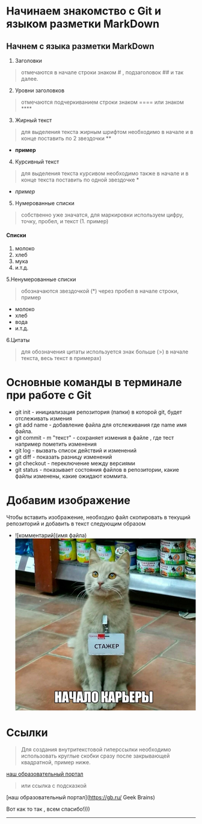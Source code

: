 # Начинаем знакомство с Git и языком разметки MarkDown

## Начнем с языка разметки MarkDown
1. Заголовки 
>отмечаются в начале строки знаком # , подзаголовок ## и так далее.
2. Уровни заголовков 
> отмечаются подчеркиванием строки знаком ====
или знаком ****
3. Жирный текст
> для выделения текста жирным шрифтом необходимо в начале и в конце поставить по 2 звездочки ** 
* **пример**
4. Курсивный текст 
> для выделения текста курсивом необходимо также в начале и в конце текста поставить по одной звездочке *
* *пример*
5. Нумерованные списки 
>  собственно уже значатся, для маркировки используем цифру, точку, пробел, и текст (1. пример)
#### Списки
1. молоко
2. хлеб
3. мука
4. и.т.д.


5.Ненумерованные списки
> обозначаются звездочкой (*) через пробел в начале строки, пример
* молоко
* хлеб
* вода
* и.т.д.

6.Цитаты
>для обозначения цитаты используется знак больше (>) в начале текста, весь текст в примерах)


# Основные команды в терминале при работе с Git
* git init - инициализация репозитория (папки) в которой git, будет отслеживать измения
* git add name - добавление файла для отслеживания где name имя файла.
* git commit - m "текст" - сохраняет измения в файле , где тест например пометить изменения
* git log - вызвать список действий и изменений
* git diff - показать разницу изменений
* git checkout - переключение между версиями
* git status -   показывает состояния файлов в репозитории, какие файлы изменены, какие ожидают коммита.


# Добавим изображение
Чтобы вставить изображение, необходио файл скопировать в текущий репозиторий и добавить в текст следующим образом
* ![комментарий](имя файла)
![student](123.jpg)

# Ссылки 
>  Для создания внутритекстовой гиперссылки необходимо использовать круглые скобки сразу после закрывающей квадратной, пример ниже.

[наш образовательный портал](https://gb.ru/)

>или ссылка с подсказкой 

[наш образовательный портал](https://gb.ru/ Geek Brains)

Вот как то так , всем спасибо!)))
****